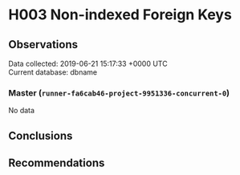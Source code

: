 # H003 Non-indexed Foreign Keys #

## Observations ##
Data collected: 2019-06-21 15:17:33 +0000 UTC  
Current database: dbname  

### Master (`runner-fa6cab46-project-9951336-concurrent-0`) ###


No data


## Conclusions ##


## Recommendations ##


